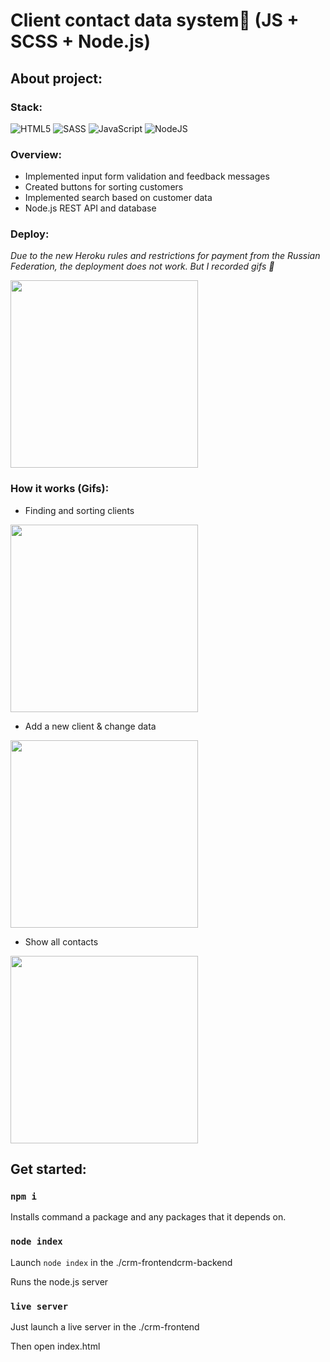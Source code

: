 # Client contact data system🤵 (JS + SCSS + Node.js)

## About project:
### Stack:  

![HTML5](https://img.shields.io/badge/html5-%23E34F26.svg?style=for-the-badge&logo=html5&logoColor=white)
![SASS](https://img.shields.io/badge/SASS-hotpink.svg?style=for-the-badge&logo=SASS&logoColor=white)
![JavaScript](https://img.shields.io/badge/javascript-%23323330.svg?style=for-the-badge&logo=javascript&logoColor=%23F7DF1E)
![NodeJS](https://img.shields.io/badge/node.js-6DA55F?style=for-the-badge&logo=node.js&logoColor=white)

### Overview:
- Implemented input form validation and feedback messages
- Created buttons for sorting customers
- Implemented search based on customer data
- Node.js REST API and database

### Deploy: 
*Due to the new Heroku rules and restrictions for payment from the Russian Federation, the deployment does not work. But I recorded gifs 🙂*

<img  width="300px" src="https://user-images.githubusercontent.com/95238714/211354474-78d51306-9966-4190-a51f-4cdcc6c83b22.png" >

### How it works (Gifs):


- Finding and sorting clients

<img  height="300px" src="https://user-images.githubusercontent.com/95238714/213138723-c15a8d2a-adf5-4365-9d11-77eb31d50f93.gif" >

- Add a new client & change data

<img  height="300px" src="https://user-images.githubusercontent.com/95238714/213138711-b3f4429f-094d-46b9-a160-8ba016dd1fdf.gif" >

- Show all contacts

<img  height="300px" src="https://user-images.githubusercontent.com/95238714/213138718-180e05f4-d1d6-4d6d-8221-64536e1bba66.gif" >

## Get started:

### `npm i`

Installs command a package and any packages that it depends on.

### `node index`

Launch `node index` in the ./crm-frontendcrm-backend

Runs the node.js server 

### `live server`

Just launch a live server in the ./crm-frontend

Then open index.html
